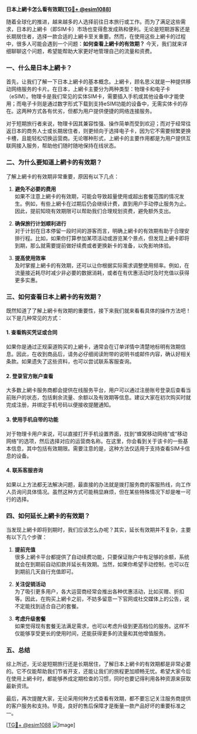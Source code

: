 **日本上網卡怎么看有效期[[TG💪+ @esim1088](https://t.me/s/esim1088)]**

随着全球化的推进，越来越多的人选择前往日本旅行或工作。而为了满足这些需求，日本的上網卡（即SIM卡）市场也变得愈发成熟和便利。无论是短期游客还是长期居住者，选择一款合适的上網卡至关重要。然而，在使用这些上網卡的过程中，很多人可能会遇到一个问题：**如何查看上網卡的有效期？** 今天，我们就来详细聊聊这个问题，希望能帮助大家更好地管理自己的流量和资费。

### 一、什么是日本上網卡？

首先，让我们了解一下日本上網卡的基本概念。上網卡，顾名思义就是一种提供移动网络服务的卡片。在日本，上網卡主要分为两种类型：物理卡和电子卡（eSIM）。物理卡是我们常见的实体SIM卡，需要插入手机或其他设备中才能使用；而电子卡则是通过数字形式下载到支持eSIM功能的设备中，无需实体卡的存在。这两种方式各有优劣，但都为用户提供便捷的网络连接服务。

对于短期旅行者来说，物理卡因其兼容性强、操作简单而受到欢迎；而对于经常往返日本的商务人士或长期居住者，则更倾向于选择电子卡，因为它不需要频繁更换卡槽，且能轻松切换运营商。无论哪种形式，上網卡的主要作用都是为用户提供互联网接入服务，帮助他们随时随地保持在线状态。

### 二、为什么要知道上網卡的有效期？

了解上網卡的有效期非常重要，原因有以下几点：

1. **避免不必要的费用**  
   如果不注意上網卡的有效期，可能会导致超量使用或超出套餐范围的情况发生。例如，有些上網卡在过期后仍会继续计费，直到用户手动停止服务为止。因此，提前知晓有效期限可以帮助我们合理规划资费，避免额外支出。

2. **确保旅行计划顺利进行**  
   对于计划在日本停留一段时间的游客而言，明确上網卡的有效期有助于合理安排行程。比如，如果你打算参加某项活动或游览某个景点，但发现上網卡即将到期，那么就需要提前做好续费或者更换新卡的准备，以免影响体验。

3. **提高使用效率**  
   及时掌握上網卡的有效期，还可以让你根据实际需求调整使用频率。例如，在流量接近耗尽时减少非必要的数据消耗，或者在有优惠活动时及时充值以获得更多实惠。

### 三、如何查看日本上網卡的有效期？

既然知道了了解上網卡有效期的重要性，接下来我们就来看看具体的操作方法吧！以下是几种常见的方式：

#### 1. 查看购买凭证或合同  
如果你是通过正规渠道购买的上網卡，通常会在订单详情中清楚地标明有效期信息。因此，在收到商品后，请务必仔细阅读附带的说明书或邮件内容，确认好相关条款。如果遗失了这些资料，也可以尝试联系客服查询。

#### 2. 登录官方账户查看  
大多数上網卡服务商都会提供在线服务平台，用户可以通过注册账号登录后查看当前账户的状态，包括剩余流量、余额以及有效期等信息。建议大家在初次购买时就完成注册，并绑定手机号码以便接收提醒通知。

#### 3. 使用手机自带的功能  
对于物理卡用户来说，可以直接打开手机设置界面，找到“蜂窝移动网络”或“移动网络”的选项，然后选择对应的运营商名称。在这里，你会看到关于该卡的一些基本信息，其中包括有效期限。需要注意的是，这种方法仅适用于支持查看SIM卡信息的设备。

#### 4. 联系客服咨询  
如果以上方法都无法解决问题，最直接的办法就是拨打服务商的客服热线，向工作人员询问具体情况。虽然这种方式可能稍显麻烦，但在某些特殊情况下却是唯一可行的选择。

### 四、如何延长上網卡的有效期？

当发现上網卡即将到期时，我们应该怎么办呢？其实，延长有效期并不复杂，主要有以下几个步骤：

1. **提前充值**  
   很多上網卡平台都提供了自动续费功能，只要保证账户中有足够的余额，系统就会在到期前自动扣款并延长有效期。当然，如果你希望手动控制，也可以在到期前几天自行充值即可。

2. **关注促销活动**  
   为了吸引更多用户，各大运营商经常会推出各种优惠活动，比如买赠、折扣等。因此，在购买上網卡之前，不妨多留意一下官网或社交媒体上的公告，说不定能找到适合自己的套餐。

3. **考虑升级套餐**  
   如果觉得现有套餐无法满足需求，也可以考虑升级到更高档位的服务。这样不仅能够享受更长的使用时间，还能获得更多的流量和其他增值服务。

### 五、总结

综上所述，无论是短期旅行还是长期居住，了解日本上網卡的有效期都是非常必要的。它不仅能帮助我们节省开支，还能让我们的旅程更加顺畅无忧。希望大家今后在使用上網卡时，都能够养成定期检查的习惯，同时也要记得利用各种资源来获取最新资讯。

最后，再次提醒大家，无论采用何种方式查看有效期，都不要忘记关注服务商提供的客户服务和支持。毕竟，良好的售后保障才是衡量一款产品好坏的重要标准之一。

[[TG💪+ @esim1088](https://t.me/s/esim1088) ![Image](https://i.postimg.cc/4NQfJmqS/Snipaste-2025-05-13-00-14-12.png)]